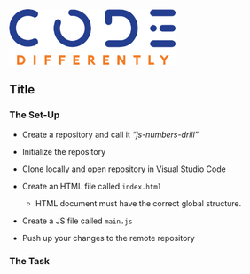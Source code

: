 <img  src="../code-diff-logo.png" alt="Code Differently Logo" style="height:100px; width:300px; text-align:center;">


## Title





### The Set-Up

- Create a repository and call it  <em>“js-numbers-drill”</em> 

- Initialize the repository

- Clone locally and open repository in Visual Studio Code

- Create an HTML file called `index.html`

    - HTML document must have the correct global structure.

- Create a JS file called `main.js`

- Push up your changes to the remote repository


### The Task